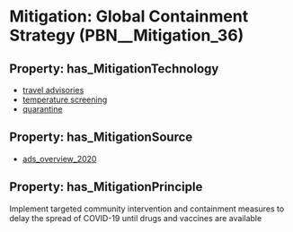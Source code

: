# Mitigation: __Global Containment Strategy__ (PBN__Mitigation_36)

## Property: has_MitigationTechnology

* [travel advisories](../Technology/PBN__Technology_26)
* [temperature screening](../Technology/PBN__Technology_25)
* [quarantine](../Technology/PBN__Technology_2914)

## Property: has_MitigationSource

* [ads_overview_2020](../Article/PBN__Article_86)

## Property: has_MitigationPrinciple

Implement targeted community intervention and containment measures to delay the spread of COVID-19 until drugs and vaccines are available

